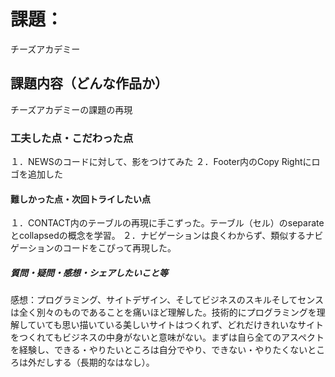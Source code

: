 # 課題：
チーズアカデミー

## 課題内容（どんな作品か）
チーズアカデミーの課題の再現

### 工夫した点・こだわった点
１．NEWSのコードに対して、影をつけてみた
２．Footer内のCopy Rightにロゴを追加した

#### 難しかった点・次回トライしたい点
１．CONTACT内のテーブルの再現に手こずった。テーブル（セル）のseparateとcollapsedの概念を学習。
２．ナビゲーションは良くわからず、類似するナビゲーションのコードをこぴって再現した。

##### 質問・疑問・感想・シェアしたいこと等
感想：プログラミング、サイトデザイン、そしてビジネスのスキルそしてセンスは全く別々のものであることを痛いほど理解した。技術的にプログラミングを理解していても思い描いている美しいサイトはつくれず、どれだけきれいなサイトをつくれてもビジネスの中身がないと意味がない。まずは自ら全てのアスペクトを経験し、できる・やりたいところは自分でやり、できない・やりたくないところは外だしする（長期的なはなし）。